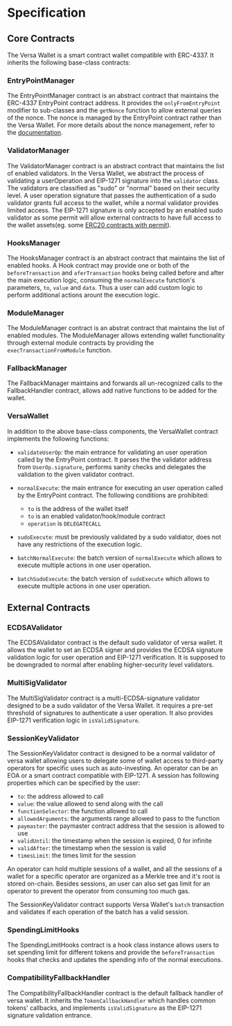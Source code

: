 # Specification

## Core Contracts

The Versa Wallet is a smart contract wallet compatible with ERC-4337. It inherits the following base-class contracts:

### EntryPointManager

The EntryPointManager contract is an abstract contract that maintains the ERC-4337 EntryPoint contract address. It provides the `onlyFromEntryPoint` modifier to sub-classes and the `getNonce` function to allow external queries of the nonce. The nonce is managed by the EntryPoint contract rather than the Versa Wallet. For more details about the nonce management, refer to the [documentation](https://docs.google.com/document/d/1MywdH_TCkyEjD3QusLZ_kUZg4ZEI00qp97mBze9JI4k/edit#heading=h.gyhqxhuyd59n).

### ValidatorManager

The ValidatorManager contract is an abstract contract that maintains the list of enabled validators. In the Versa Wallet, we abstract the process of validating a userOperation and EIP-1271 signature into the `validator` class. The validators are classified as "sudo" or "normal" based on their security level. A user operation signature that passes the authentication of a sudo validator grants full access to the wallet, while a normal validator provides limited access. The EIP-1271 signature is only accepted by an enabled sudo validator as some permit will allow external contracts to have full access to the wallet assets(eg. some [ERC20 contracts with permit](https://docs.openzeppelin.com/contracts/4.x/api/token/erc20#ERC20Permit)).

### HooksManager

The HooksManager contract is an abstract contract that maintains the list of enabled hooks. A Hook contract may provide one or both of the `beforeTransaction` and `aferTransaction` hooks being called before and after the main execution logic, consuming the `normalExecute` function's parameters, `to`, `value` and `data`. Thus a user can add custom logic to perform additional actions arount the execution logic.

### ModuleManager

The ModuleManager contract is an abstrat contract that maintains the list of enabled modules. The
ModuleManager allows extending wallet functionality through external module contracts by providing
the `execTransactionFromModule` function.

### FallbackManager

The FallbackManager maintains and forwards all un-recognized calls to the FallbackHandler contract,
allows add native functions to be added for the wallet.

### VersaWallet

In addition to the above base-class components, the VersaWallet contract implements the following functions:

- `validateUserOp`: the main entrance for validating an user operation called by the EntryPoint contract. It parses the the validator address from `UserOp.signature`, performs sanity checks and delegates the validation to the given validator contract.

- `normalExecute`: the main entrance for executing an user operation called by the EntryPoint contract. The following conditions are prohibited:
  - `to` is the address of the wallet itself
  - `to` is an enabled validator/hook/module contract
  - `operation` is `DELEGATECALL`

- `sudoExecute`: must be previously validated by a sudo valdiator, does not have any restrictions of the execution logic.

- `batchNormalExecute`: the batch version of `normalExecute` which allows to execute multiple actions in one user operation.

- `batchSudoExecute`: the batch version of `sudoExecute` which allows to execute multiple actions in one user operation.

## External Contracts

### ECDSAValidator

The ECDSAValidator contract is the default sudo validator of versa wallet. It allows the wallet to set an ECDSA signer and provides the ECDSA signature validation logic for user operation and EIP-1271 verification. It is supposed to be downgraded to normal after enabling higher-security level validators.

### MultiSigValidator

The MultiSigValidator contract is a multi-ECDSA-signature validator designed to be a sudo validator of the Versa Wallet. It requires a pre-set threshold of signatures to authenticate a user operation. It also provides EIP-1271 verification logic in `isValidSignature`.

### SessionKeyValidator

The SessionKeyValidator contract is designed to be a normal validator of versa wallet allowing users to delegate some of wallet access to third-party operators for specific uses such as auto-investing. An operator can be an EOA or a smart contract compatible with EIP-1271. A session has following properties which can be specified by the user:
- `to`: the address allowed to call
- `value`: the value allowed to send along with the call
- `functionSelector`: the function allowed to call
- `allowedArguments`: the arguments range allowed to pass to the function
- `paymaster`: the paymaster contract address that the session is allowed to use
- `validUntil`: the timestamp when the session is expired, 0 for infinite
- `validAfter`: the timestamp when the session is valid
- `timesLimit`: the times limit for the session
  
An operator can hold multiple sessions of a wallet, and all the sessions of a wallet for a specific operator are organized as a Merkle tree and it's root is stored on-chain. Besides sessions, an user can also set gas limit for an operator to prevent the operator from consuming too much gas.

The SessionKeyValidator contract supports Versa Wallet's `batch` transaction and validates if each operation of the batch has a valid session.

### SpendingLimitHooks

The SpendingLimitHooks contract is a hook class instance allows users to set spending limit for different tokens and provide the `beforeTransaction` hooks that checks and updates the spending info of the normal executions.

### CompatibilityFallbackHandler

The CompatibilityFallbackHandler contract is the default fallback handler of versa wallet. It inherits the `TokenCallbackHandler` which handles common tokens' callbacks, and implements `isValidSignature` as the EIP-1271 signature validation entrance.
